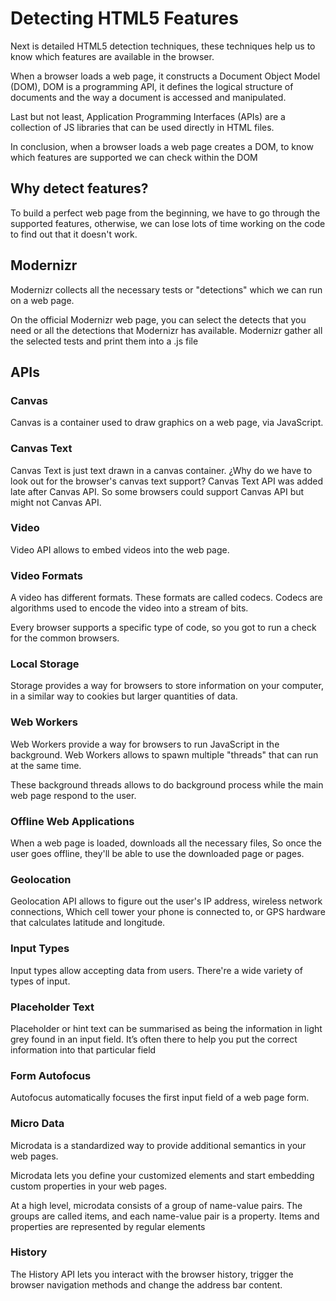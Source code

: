 # Detecting HTML5 Features
Next is detailed HTML5 detection techniques, these techniques help us to know which features are available in the browser.

When a browser loads a web page, it constructs a Document Object Model (DOM), DOM is a programming API, it defines the logical structure of documents and the way a document is accessed and manipulated. 

Last but not least, Application Programming Interfaces (APIs) are a collection of JS libraries that can be used directly in HTML files.

In conclusion, when a browser loads a web page creates a DOM, to know which features are supported we can check within the DOM

## Why detect features?
To build a perfect web page from the beginning, we have to go through the supported features, otherwise, we can lose lots of time working on the code to find out that it doesn't work.

## Modernizr
Modernizr collects all the necessary tests or "detections" which we can run on a web page.

On the official Modernizr web page, you can select the detects that you need or all the detections that Modernizr has available. Modernizr gather all the selected tests and print them into a .js file

## APIs

### Canvas
Canvas is a container used to draw graphics on a web page, via JavaScript.

### Canvas Text
Canvas Text is just text drawn in a canvas container. ¿Why do we have to look out for the browser's canvas text support? Canvas Text API was added late after Canvas API. So some browsers could support Canvas API but might not Canvas API.

### Video
Video API allows to embed videos into the web page.

### Video Formats
A video has different formats. These formats are called codecs. Codecs are algorithms used to encode the video into a stream of bits. 

Every browser supports a specific type of code, so you got to run a check for the common browsers.

### Local Storage
Storage provides a way for browsers to store information on your computer, in a similar way to cookies but larger quantities of data.

### Web Workers
Web Workers provide a way for browsers to run JavaScript in the background. Web Workers allows to spawn multiple "threads" that can run at the same time. 

These background threads allows to do background process while the main web page respond to the user. 

### Offline Web Applications
When a web page is loaded, downloads all the necessary files, So once the user goes offline, they'll be able to use the downloaded page or pages. 

### Geolocation
Geolocation API allows to figure out the user's IP address, wireless network connections,  Which cell tower your phone is connected to, or GPS hardware that calculates latitude and longitude.

### Input Types
Input types allow accepting data from users. There're a wide variety of types of input.

### Placeholder Text
Placeholder or hint text can be summarised as being the information in light grey found in an input field. It’s often there to help you put the correct information into that particular field

### Form Autofocus
Autofocus automatically focuses the first input field of a web page form.

### Micro Data
Microdata is a standardized way to provide additional semantics in your web pages.

Microdata lets you define your customized elements and start embedding custom properties in your web pages.

At a high level, microdata consists of a group of name-value pairs. The groups are called items, and each name-value pair is a property. Items and properties are represented by regular elements

### History
The History API lets you interact with the browser history, trigger the browser navigation methods and change the address bar content.